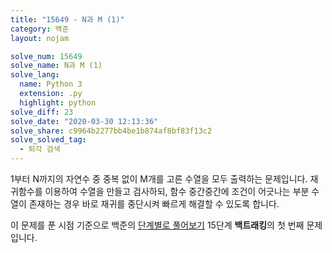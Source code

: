 ```yaml
---
title: "15649 - N과 M (1)"
category: 백준
layout: nojam

solve_num: 15649
solve_name: N과 M (1)
solve_lang:
  name: Python 3
  extension: .py
  highlight: python
solve_diff: 23
solve_date: "2020-03-30 12:13:36"
solve_share: c9964b2277bb4be1b874af8bf83f13c2
solve_solved_tag:
  - 퇴각 검색
---
```


1부터 N까지의 자연수 중 중복 없이 M개를 고른 수열을 모두 출력하는 문제입니다. 재귀함수를 이용하여 수열을 만들고 검사하되, 함수 중간중간에 조건이 어긋나는 부분 수열이 존재하는 경우 바로 재귀를 중단시켜 빠르게 해결할 수 있도록 합니다.

이 문제를 푼 시점 기준으로 백준의 [단계별로 풀어보기](http://noj.am/p/s) 15단계 **백트래킹**의 첫 번째 문제입니다.
